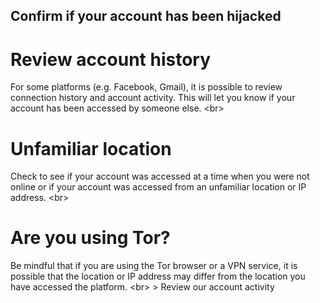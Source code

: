 
## Confirm if your account has been hijacked

# Review account history
For some platforms (e.g. Facebook, Gmail), it is possible to review connection history and account activity. This will let you know if your account has been accessed by someone else.
&lt;br&gt;
# Unfamiliar location
Check to see if your account was accessed at a time when you were not online or if your account was accessed from an unfamiliar location or IP address.
&lt;br&gt;
# Are you using Tor?
Be mindful that if you are using the Tor browser or a VPN service, it is possible that the location or IP address may differ from the location you have accessed the platform.
&lt;br&gt;
&gt; Review our account activity
